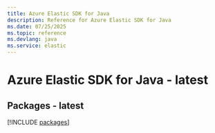 ```yaml
---
title: Azure Elastic SDK for Java
description: Reference for Azure Elastic SDK for Java
ms.date: 07/25/2025
ms.topic: reference
ms.devlang: java
ms.service: elastic
---
```

# Azure Elastic SDK for Java - latest
## Packages - latest
[!INCLUDE [packages](elastic-index.md)]